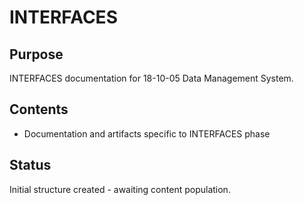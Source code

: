 # INTERFACES

## Purpose
INTERFACES documentation for 18-10-05 Data Management System.

## Contents
- Documentation and artifacts specific to INTERFACES phase

## Status
Initial structure created - awaiting content population.
